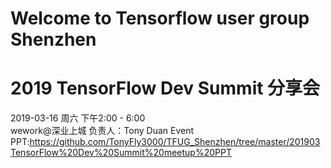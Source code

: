 # Welcome to Tensorflow user group Shenzhen

# 2019 TensorFlow Dev Summit 分享会 
2019-03-16 周六 下午2:00 - 6:00  
wework@深业上城 
负责人：Tony Duan
Event PPT:https://github.com/TonyFly3000/TFUG_Shenzhen/tree/master/201903TensorFlow%20Dev%20Summit%20meetup%20PPT




